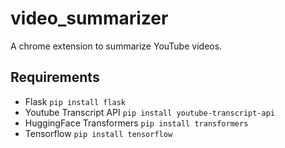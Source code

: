 # video_summarizer
A chrome extension to summarize YouTube videos.

## Requirements
- Flask ```pip install flask```
- Youtube Transcript API ```pip install youtube-transcript-api```
- HuggingFace Transformers ```pip install transformers```
- Tensorflow ```pip install tensorflow```
